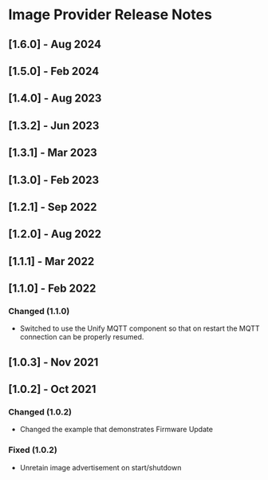 # Image Provider Release Notes

## [1.6.0] - Aug 2024

## [1.5.0] - Feb 2024

## [1.4.0] - Aug 2023

## [1.3.2] - Jun 2023

## [1.3.1] - Mar 2023

## [1.3.0] - Feb 2023

## [1.2.1] - Sep 2022

## [1.2.0] - Aug 2022

## [1.1.1] - Mar 2022

## [1.1.0] - Feb 2022

### Changed (1.1.0)

* Switched to use the Unify MQTT component so that on restart the MQTT connection can be properly resumed.

## [1.0.3] - Nov 2021

## [1.0.2] - Oct 2021

### Changed (1.0.2)

* Changed the example that demonstrates Firmware Update

### Fixed (1.0.2)

* Unretain image advertisement on start/shutdown
